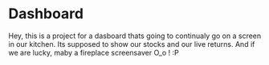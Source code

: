 # Dashboard

Hey, this is a project for a dasboard thats going to continualy go on a screen in our kitchen. Its supposed to show our stocks and our live returns. And if we are lucky, maby a fireplace screensaver O_o ! :P 
